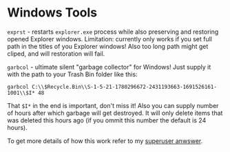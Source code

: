 # Windows Tools

`exprst` - restarts `explorer.exe` process while also preserving and restoring opened Explorer windows. Limitation: currently only works if you set full path in the titles of you Explorer windows! Also too long path might get cliped, and will restoration will fail.

`garbcol` - ultimate silent "garbage collector" for Windows! Just supply it with the path to your Trash Bin folder like this:
```
garbcol C:\\$Recycle.Bin\\S-1-5-21-1780296672-2431193663-1691526161-1001\\$I* 48
```
That `$I*` in the end is important, don't miss it! Also you can supply number of hours after which garbage will get destroyed. It will only delete items that was deleted this hours ago (if you ommit this number the default is 24 hours).

To get more details of how this work refer to my [superuser anwswer](https://superuser.com/a/1736690/1287576).
